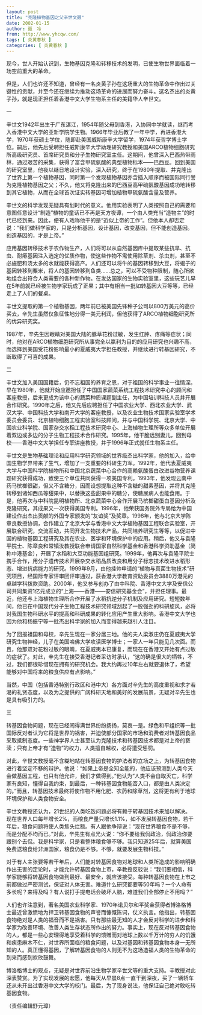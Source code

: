 ```yaml
---
layout: post
title: "克隆植物基因之父辛世文聂"
date: 2002-01-15
author: 聂　冷
from: http://www.yhcqw.com/
tags: [ 炎黄春秋 ]
categories: [ 炎黄春秋 ]
---
```




现今，世人开始认识到，生物基因克隆和转移技术的发明，已使生物世界面临着一场空前重大的革命。


但是，人们也许还不知道，曾经有一名炎黄子孙在这场重大的生物革命中作出过关键性的贡献，并至今还在继续为推动这场革命的进展而努力奋斗。这名杰出的炎黄子孙，就是现正担任着香港中文大学生物系主任的美籍华人辛世文。

一


辛世文1942年出生于广东湛江，1954年随父母到香港，入协同中学就读，继而考入香港中文大学的亚新学院学生物。1966年毕业后教了一年中学，再进香港大学，1970年获硕士学位，随即赴美国威斯康辛大学留学，1974年获哲学博士学位。嗣后，他先后受聘担任威斯康辛大学助理研究教授和美国ARCO植物细胞研究所高级研究员、首席研究员和分子生物研究室主任。这期间，他曾深入巴西热带雨林，通过艰苦的采集，获得了富含甲硫氨酸的典型植物标本——巴西豆。回到美国的研究室里，他夜以继日地设计实验，深入研究，终于在1980年提取、并克隆出了世界上第一个植物基因，同时第一个发现植物基因亦含插入顺序而被国际同行誉为克隆植物基因之父；不久，他又将克隆出来的巴西豆高甲硫氨酸基因成功地转移到其它植物，从而在全球首次证实转基因可增加植物甲硫氨酸含量及营养。


辛世文的科学发现无疑具有划时代的意义。他用实验表明了人类按照自己的需要和意图任意设计“制造”植物的童话已不再是天方夜谭，一个由人类充当“造物主”的时代已经到来。因此，便有人戏称他干的是“近似上帝的工作”。但他本人却否定说：“我们做科学家的，只是分析基因，设计基因，改变基因，但不能创造基因。创造基因的，才是上帝。”


应用基因转移技术于农作物生产，人们将可以从自然基因库中提取某些抗旱、抗虫、耐瘠基因注入选定的优质作物，使这些作物不需使用除草剂、杀虫剂，甚至不必施肥和浇太多的水就能获得高产。人们还可以将牛的基因转移到大豆，将蝎子的基因转移到粟米，将人的基因转移到鱼类……总之，可以不受物种限制，随心所欲地组合出符合人类需要的各种新作物。在发达国家的生物实验室里，这些玩艺儿早在5年前就已经被生物学家玩成了正果；其中有相当一批如转基因大豆等等，已经走上了人们的餐桌。


辛世文提取的第一个植物基因，两年前已被美国先锋种子公司以800万美元的高价买去，辛先生虽然仅象征性地分得一美元利润，但他获得了ARCO植物细胞研究所的优异研究奖。


1987年，辛先生因眼睛对美国大陆的豚草花粉过敏，发生红肿、疼痛等症状；同时，他对在ARCO植物细胞研究所从事完全以赢利为目的的应用研究也兴趣不高，而选择到美国受花粉影响最小的夏威夷大学担任教授，并继续进行转基因研究，不断取得了可喜的成果。

二


辛世文加入美国国籍后，仍不忘祖国的养育之恩，对于祖国的科学事业一往情深。早在1980年，他就开始应邀担任了中国国家蔬菜系统工程技术研究中心的顾问和客座教授，后来更成为该中心的蔬菜种质课题副主任，为中国培训科技人员并开展合作研究。1990年之后，他又先后应聘担任了中国农业大学、西北农业大学、武汉大学、中国科技大学和南开大学的客座教授，以及农业生物技术国家实验室学术委员会委员、北京植物细胞工程实验室科技顾问，并与中国科学院、北京大学、中国农业科学院、国家杂交水稻工程技术研究中心、上海植物生理所等众多单位开展着双边或多边的分子生物工程技术合作研究。1995年，他干脆远别妻儿，回到母校——香港中文大学担任专职讲座教授，并于1996年正式就任生物系主任。


辛世文是生物基础理论和应用科学研究领域的世界级杰出科学家，他的加入，给中国生物学界带来了生气，增加了一支重要的科研生力军。1992年，他代表夏威夷大学与中国科学院植物所和中国北京蔬菜中心合作的高赖氨酸蛋白改进谷物营养课题研究获得成功，致使三个单位共同获得一项美国专利。1993年，他发现云南中药马槟榔很甜，但又不含糖分，因而设想提取这种不含糖的甜素基因，并将其克隆转移到诸如西瓜等甜果中，以替换这些甜果中的糖分，使糖尿病人也能食用。于是，他再次与中科院昆明植物所、北京蔬菜中心合作开展马槟榔甜蛋白基因分析及克隆研究，其成果又一次获得美国专利。1996年，他荣获国务院外专局给为中国建设作出杰出贡献的外国专家颁发的“友谊奖”及奖章。1998年，他与北京大学陈章良教授协调，合作建立了北京大学与香港中文大学植物基因工程联合实验室，开展联合研究，交流互动，共同开发生物技术产品，共同培养研究生等等，以促进中国的植物基因工程研究及其在农业、医学和环境保护中的应用。稍后，他又与袁隆平院士、陈章良和常镇汝教授联合申请国家自然科学基金和香港科学资助基金（简称中港基金），开展了水稻和大豆功能基因组研究。1999年，他再次与袁隆平院士携手合作，用分子遗传技术开展杂交水稻品质改良和用分子标志技术改进水稻形态、增进抗病能力的研究。1999年9月，由他挂帅申请的“植物与真菌生物技术”研究项目，经国际专家评审团评审通过，获香港大学教育资助委员会3880万港元的卓越学科拨款资助。2000年，他又参与创办了由中科院、香港中文大学及安信公司共同集资1亿元成立的“上海——香港——安信研究基金会”，并担任理事。最近，他还与上海植物生理所合作开展了水稻抗逆分子机制及应用研究。短短数年间，他已在中国现代分子生物工程技术研究领域刮起了一股强劲的科研旋风，必将对我国生物科研水平的提高和科研成果的转化应用产生重大影响。香港中文大学也因为他和杨振宁等一批杰出科学家的加入而变得越来越引人注目。


为了回报祖国和母校，辛先生现在一家分居三地。他的夫人梁淑庄仍在夏威夷大学研究生物神经，儿子在美国哈佛大学攻读医学博士；一家人一年只能见几次面。而且，他那双对花粉过敏的眼睛，在夏威夷本已康复，而现在在香港又开始有点过敏的症状了。对此，辛先生在接受香港记者采访时承认，“这的确是很大的牺牲，不过，我们都很珍惜现在拥有的研究机会。我大约再过10年左右就要退休了，希望能够对中国将来的粮食供应有点影响。”


当然，中国（包括香港特别行政区和港中大）各方面对辛先生的高度重视和求才若渴的礼贤态度，以及为之提供的广阔科研天地和美好的发展前景，无疑对辛先生也是具有吸引力的。

三


转基因食物问题，现在已经闹得满世界纷纷扬扬，莫衷一是。绿色和平组织等一批国际反对者认为它将是世界的祸害，并迫使部分国家的市场和消费者对转基因食品采取抵制态度。一些神学界人士甚至认为克隆技术和转基因技术都是对上帝的亵渎；只有上帝才有“造物”的权力，人类擅自越权，必将遭受惩罚。


对此，辛世文教授毫不含糊地站在转基因食物的护法者的立场之上，为转基因食物进行着坚定不移的辩护。他说：“如果上帝是全知全能的，他应该预测到人类今天会做基因工程，也只有他允许，我们才做得到。”他认为“人类不会自取灭亡，科学家有良知，懂得自我约束，到最后，一种转基因食物能否入口，都是由人类决定的。”而且，转基因技术最终将使作物不用化肥、农药和除草剂，这将更有利于地球环境保护和人类食物安全。


辛世文教授还认为，21世纪的人类吃饭问题必将有赖于转基因技术来加以解决。现在世界人口每年增长2%，而粮食产量只增长1.1%，如不发展转基因食物，若干年后，粮食问题将使人类焦头烂额。有人跟他争辩说：“现在世界粮食不是不够，而是分配不均而已。”对此，辛先生有点光火说：“你不要给我侃政治，侃政治你要跟别个去侃。我是科学家，只是看整体粮食够不够。我只知道25年后，就算美国免费送粮食给非洲国家，粮食仍是不够。不够，就要发展生物科技。”


对于有人主张要等若干年后，人们能对转基因食物对地球和人类所造成的影响明确作出无害的定论时，才能允许转基因食物上市，辛教授反驳说：“我们要相信，科学家能够将转基因食物做到最好、最安全，就应该接受。每种转基因食物在上市之前都做过严密测试，保证对人体无害。难道什么研究都要等50年吗？一个人命有多长呢？来得及吗？有人说打手提电话会破坏人脑，难道我们全部停止不用吗？”


人们也许注意到，著名美国农业科学家、1970年诺贝尔和平奖金获得者博洛格博士最近曾激愤地为捍卫转基因食物的声誉而慷慨陈词，仗义执言。他指出，转基因食物绝对是人类的福音而不是祸害。只有那些最无知的人才会反对科学的进步和科学家为改善环境、改善人类生存状态所作出的努力。事实上，现在反对转基因食物的人，都是一些心安理得地享受着科学的馈赠而对地球上数以千万计的穷人的饥饿和疾患麻木不仁，对世界所面临的粮食问题，以及对基因和转基因食物本身一无所知的人。真正懂得基因，了解转基因食物的人则无不为这场造福人类的生物革命的到来而感到欢欣鼓舞。


博洛格博士的观点，无疑是对世界前沿生物学家辛世文等的重大支持。辛教授对此深表赞赏。为了实现发展的宏愿，他每天从早晨8点一直干到深夜，买了一辆轿车还从未开出过香港中文大学的校门。最后，为了现身说法，他保证自己绝对敢吃转基因食物。

（责任编辑舒元璋）


